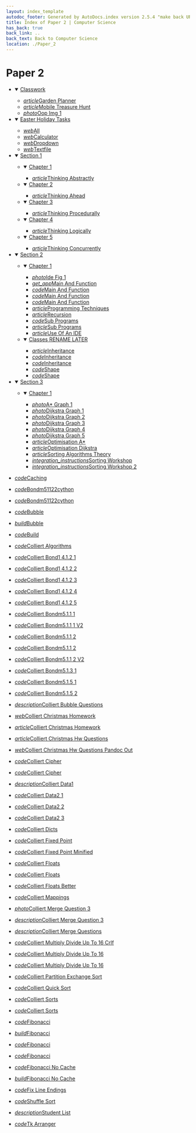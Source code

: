 ```yaml
---
layout: index_template
autodoc_footer: Generated by AutoDocs.index version 2.5.4 "make back URLs relative" ⓒ Starwort, 2020
title: Index of Paper 2 | Computer Science
has_back: true
back_link: ..
back_text: Back to Computer Science
location: ./Paper_2
---
```


# **Paper 2**

- <details open><summary><a href='./classwork'>Classwork</a></summary>

  - <a href='./classwork/garden_planner.html'><i title='MD file' class="material-icons">article</i>Garden Planner</a>
  - <a href='./classwork/mobile_treasure_hunt.html'><i title='MD file' class="material-icons">article</i>Mobile Treasure Hunt</a>
  - <a href='./classwork/oop_img_1.png'><i title='PNG file' class="material-icons">photo</i>Oop Img 1</a>

  </details>
- <details open><summary><a href='./easter_holiday_tasks'>Easter Holiday Tasks</a></summary>

  - <a href='./easter_holiday_tasks/all.html'><i title='HTML file' class="material-icons">web</i>All</a>
  - <a href='./easter_holiday_tasks/calculator.html'><i title='HTML file' class="material-icons">web</i>Calculator</a>
  - <a href='./easter_holiday_tasks/dropdown.html'><i title='HTML file' class="material-icons">web</i>Dropdown</a>
  - <a href='./easter_holiday_tasks/textfile.html'><i title='HTML file' class="material-icons">web</i>Textfile</a>

  </details>
- <details open><summary><a href='././section_1'>Section 1</a></summary>

  - <details open><summary><a href='./section_1/chapter_1'>Chapter 1</a></summary>

    - <a href='./section_1/chapter_1/thinking_abstractly.html'><i title='MD file' class="material-icons">article</i>Thinking Abstractly</a>

    </details>
  - <details open><summary><a href='./section_1/chapter_2'>Chapter 2</a></summary>

    - <a href='./section_1/chapter_2/thinking_ahead.html'><i title='MD file' class="material-icons">article</i>Thinking Ahead</a>

    </details>
  - <details open><summary><a href='./section_1/chapter_3'>Chapter 3</a></summary>

    - <a href='./section_1/chapter_3/thinking_procedurally.html'><i title='MD file' class="material-icons">article</i>Thinking Procedurally</a>

    </details>
  - <details open><summary><a href='./section_1/chapter_4'>Chapter 4</a></summary>

    - <a href='./section_1/chapter_4/thinking_logically.html'><i title='MD file' class="material-icons">article</i>Thinking Logically</a>

    </details>
  - <details open><summary><a href='./section_1/chapter_5'>Chapter 5</a></summary>

    - <a href='./section_1/chapter_5/thinking_concurrently.html'><i title='MD file' class="material-icons">article</i>Thinking Concurrently</a>

    </details>

  </details>
- <details open><summary><a href='././section_2'>Section 2</a></summary>

  - <details open><summary><a href='./section_2/chapter_1'>Chapter 1</a></summary>

    - <a href='./section_2/chapter_1/ide_fig_1.png'><i title='PNG file' class="material-icons">photo</i>Ide Fig 1</a>
    - <a href='./section_2/chapter_1/main_and_function'><i title=' file' class="material-icons">get_app</i>Main And Function</a>
    - <a href='./section_2/chapter_1/main_and_function.c'><i title='C file' class="material-icons">code</i>Main And Function</a>
    - <a href='./section_2/chapter_1/main_and_function.ocrpsc'><i title='OCRPSC file' class="material-icons">code</i>Main And Function</a>
    - <a href='./section_2/chapter_1/main_and_function.splw'><i title='SPLW file' class="material-icons">code</i>Main And Function</a>
    - <a href='./section_2/chapter_1/programming_techniques.html'><i title='MD file' class="material-icons">article</i>Programming Techniques</a>
    - <a href='./section_2/chapter_1/recursion.html'><i title='MD file' class="material-icons">article</i>Recursion</a>
    - <a href='./section_2/chapter_1/sub_programs.c'><i title='C file' class="material-icons">code</i>Sub Programs</a>
    - <a href='./section_2/chapter_1/sub_programs.html'><i title='MD file' class="material-icons">article</i>Sub Programs</a>
    - <a href='./section_2/chapter_1/use_of_an_IDE.html'><i title='MD file' class="material-icons">article</i>Use Of An IDE</a>

    </details>
  - <details open><summary><a href='./section_2/classes_RENAME_LATER'>Classes RENAME LATER</a></summary>

    - <a href='./section_2/classes_RENAME_LATER/inheritance.html'><i title='MD file' class="material-icons">article</i>Inheritance</a>
    - <a href='./section_2/classes_RENAME_LATER/inheritance.psc'><i title='PSC file' class="material-icons">code</i>Inheritance</a>
    - <a href='./section_2/classes_RENAME_LATER/inheritance.py'><i title='PY file' class="material-icons">code</i>Inheritance</a>
    - <a href='./section_2/classes_RENAME_LATER/shape.py'><i title='PY file' class="material-icons">code</i>Shape</a>
    - <a href='./section_2/classes_RENAME_LATER/shape.splw'><i title='SPLW file' class="material-icons">code</i>Shape</a>

    </details>

  </details>
- <details open><summary><a href='././section_3'>Section 3</a></summary>

  - <details open><summary><a href='./section_3/chapter_1'>Chapter 1</a></summary>

    - <a href='./section_3/chapter_1/a*_graph_1.png'><i title='PNG file' class="material-icons">photo</i>A* Graph 1</a>
    - <a href='./section_3/chapter_1/dijkstra_graph_1.png'><i title='PNG file' class="material-icons">photo</i>Dijkstra Graph 1</a>
    - <a href='./section_3/chapter_1/dijkstra_graph_2.png'><i title='PNG file' class="material-icons">photo</i>Dijkstra Graph 2</a>
    - <a href='./section_3/chapter_1/dijkstra_graph_3.png'><i title='PNG file' class="material-icons">photo</i>Dijkstra Graph 3</a>
    - <a href='./section_3/chapter_1/dijkstra_graph_4.png'><i title='PNG file' class="material-icons">photo</i>Dijkstra Graph 4</a>
    - <a href='./section_3/chapter_1/dijkstra_graph_5.png'><i title='PNG file' class="material-icons">photo</i>Dijkstra Graph 5</a>
    - <a href='./section_3/chapter_1/optimisation_a*.html'><i title='MD file' class="material-icons">article</i>Optimisation A*</a>
    - <a href='./section_3/chapter_1/optimisation_dijkstra.html'><i title='MD file' class="material-icons">article</i>Optimisation Dijkstra</a>
    - <a href='./section_3/chapter_1/sorting_algorithms_theory.html'><i title='MD file' class="material-icons">article</i>Sorting Algorithms Theory</a>
    - <a href='./section_3/chapter_1/sorting_workshop.ipynb'><i title='IPYNB file' class="material-icons">integration_instructions</i>Sorting Workshop</a>
    - <a href='./section_3/chapter_1/sorting_workshop_2.ipynb'><i title='IPYNB file' class="material-icons">integration_instructions</i>Sorting Workshop 2</a>

    </details>

  </details>
- <a href='./Caching.dll'><i title='DLL file' class="material-icons">code</i>Caching</a>
- <a href='./bondm51122cython.c'><i title='C file' class="material-icons">code</i>Bondm51122cython</a>
- <a href='./bondm51122cython.py'><i title='PY file' class="material-icons">code</i>Bondm51122cython</a>
- <a href='./bubble.cs'><i title='CS file' class="material-icons">code</i>Bubble</a>
- <a href='./bubble.exe'><i title='EXE file' class="material-icons">build</i>Bubble</a>
- <a href='./build.sh'><i title='SH file' class="material-icons">code</i>Build</a>
- <a href='./colliert_algorithms.splw'><i title='SPLW file' class="material-icons">code</i>Colliert Algorithms</a>
- <a href='./colliert_bond1-4.1.2-1.splw'><i title='SPLW file' class="material-icons">code</i>Colliert Bond1 4.1.2 1</a>
- <a href='./colliert_bond1-4.1.2-2.splw'><i title='SPLW file' class="material-icons">code</i>Colliert Bond1 4.1.2 2</a>
- <a href='./colliert_bond1-4.1.2-3.splw'><i title='SPLW file' class="material-icons">code</i>Colliert Bond1 4.1.2 3</a>
- <a href='./colliert_bond1-4.1.2-4.splw'><i title='SPLW file' class="material-icons">code</i>Colliert Bond1 4.1.2 4</a>
- <a href='./colliert_bond1-4.1.2-5.splw'><i title='SPLW file' class="material-icons">code</i>Colliert Bond1 4.1.2 5</a>
- <a href='./colliert_bondm5.1.1-1.py'><i title='PY file' class="material-icons">code</i>Colliert Bondm5.1.1 1</a>
- <a href='./colliert_bondm5.1.1-1_v2.py'><i title='PY file' class="material-icons">code</i>Colliert Bondm5.1.1 1 V2</a>
- <a href='./colliert_bondm5.1.1-2.py'><i title='PY file' class="material-icons">code</i>Colliert Bondm5.1.1 2</a>
- <a href='./colliert_bondm5.1.1-2.splw'><i title='SPLW file' class="material-icons">code</i>Colliert Bondm5.1.1 2</a>
- <a href='./colliert_bondm5.1.1-2_v2.py'><i title='PY file' class="material-icons">code</i>Colliert Bondm5.1.1 2 V2</a>
- <a href='./colliert_bondm5.1.3-1.py'><i title='PY file' class="material-icons">code</i>Colliert Bondm5.1.3 1</a>
- <a href='./colliert_bondm5.1.5-1.py'><i title='PY file' class="material-icons">code</i>Colliert Bondm5.1.5 1</a>
- <a href='./colliert_bondm5.1.5-2.py'><i title='PY file' class="material-icons">code</i>Colliert Bondm5.1.5 2</a>
- <a href='./colliert_bubble_questions.txt'><i title='TXT file' class="material-icons">description</i>Colliert Bubble Questions</a>
- <a href='./colliert_christmas_homework.html'><i title='HTML file' class="material-icons">web</i>Colliert Christmas Homework</a>
- <a href='./colliert_christmas_homework.html'><i title='MD file' class="material-icons">article</i>Colliert Christmas Homework</a>
- <a href='./colliert_christmas_hw_questions.html'><i title='MD file' class="material-icons">article</i>Colliert Christmas Hw Questions</a>
- <a href='./colliert_christmas_hw_questions_pandoc_out.html'><i title='HTML file' class="material-icons">web</i>Colliert Christmas Hw Questions Pandoc Out</a>
- <a href='./colliert_cipher.py'><i title='PY file' class="material-icons">code</i>Colliert Cipher</a>
- <a href='./colliert_cipher.splw'><i title='SPLW file' class="material-icons">code</i>Colliert Cipher</a>
- <a href='./colliert_data1.txt'><i title='TXT file' class="material-icons">description</i>Colliert Data1</a>
- <a href='./colliert_data2-1.py'><i title='PY file' class="material-icons">code</i>Colliert Data2 1</a>
- <a href='./colliert_data2-2.py'><i title='PY file' class="material-icons">code</i>Colliert Data2 2</a>
- <a href='./colliert_data2-3.py'><i title='PY file' class="material-icons">code</i>Colliert Data2 3</a>
- <a href='./colliert_dicts.py'><i title='PY file' class="material-icons">code</i>Colliert Dicts</a>
- <a href='./colliert_fixed-point.py'><i title='PY file' class="material-icons">code</i>Colliert Fixed Point</a>
- <a href='./colliert_fixed-point_minified.py'><i title='PY file' class="material-icons">code</i>Colliert Fixed Point Minified</a>
- <a href='./colliert_floats.py'><i title='PY file' class="material-icons">code</i>Colliert Floats</a>
- <a href='./colliert_floats.splw'><i title='SPLW file' class="material-icons">code</i>Colliert Floats</a>
- <a href='./colliert_floats_better.py'><i title='PY file' class="material-icons">code</i>Colliert Floats Better</a>
- <a href='./colliert_mappings.splw'><i title='SPLW file' class="material-icons">code</i>Colliert Mappings</a>
- <a href='./colliert_merge_question_3.png'><i title='PNG file' class="material-icons">photo</i>Colliert Merge Question 3</a>
- <a href='./colliert_merge_question_3.txt'><i title='TXT file' class="material-icons">description</i>Colliert Merge Question 3</a>
- <a href='./colliert_merge_questions.txt'><i title='TXT file' class="material-icons">description</i>Colliert Merge Questions</a>
- <a href='./colliert_multiply_divide_up_to_16-crlf.splw'><i title='SPLW file' class="material-icons">code</i>Colliert Multiply Divide Up To 16 Crlf</a>
- <a href='./colliert_multiply_divide_up_to_16.py'><i title='PY file' class="material-icons">code</i>Colliert Multiply Divide Up To 16</a>
- <a href='./colliert_multiply_divide_up_to_16.splw'><i title='SPLW file' class="material-icons">code</i>Colliert Multiply Divide Up To 16</a>
- <a href='./colliert_partition_exchange_sort.py'><i title='PY file' class="material-icons">code</i>Colliert Partition Exchange Sort</a>
- <a href='./colliert_quick_sort.splw'><i title='SPLW file' class="material-icons">code</i>Colliert Quick Sort</a>
- <a href='./colliert_sorts.py'><i title='PY file' class="material-icons">code</i>Colliert Sorts</a>
- <a href='./colliert_sorts.splw'><i title='SPLW file' class="material-icons">code</i>Colliert Sorts</a>
- <a href='./fibonacci.cs'><i title='CS file' class="material-icons">code</i>Fibonacci</a>
- <a href='./fibonacci.exe'><i title='EXE file' class="material-icons">build</i>Fibonacci</a>
- <a href='./fibonacci.py'><i title='PY file' class="material-icons">code</i>Fibonacci</a>
- <a href='./fibonacci.splw'><i title='SPLW file' class="material-icons">code</i>Fibonacci</a>
- <a href='./fibonacci_no_cache.cs'><i title='CS file' class="material-icons">code</i>Fibonacci No Cache</a>
- <a href='./fibonacci_no_cache.exe'><i title='EXE file' class="material-icons">build</i>Fibonacci No Cache</a>
- <a href='./fix_line_endings.py'><i title='PY file' class="material-icons">code</i>Fix Line Endings</a>
- <a href='./shuffle_sort.py'><i title='PY file' class="material-icons">code</i>Shuffle Sort</a>
- <a href='./student_list.txt'><i title='TXT file' class="material-icons">description</i>Student List</a>
- <a href='./tk_arranger.py'><i title='PY file' class="material-icons">code</i>Tk Arranger</a>
